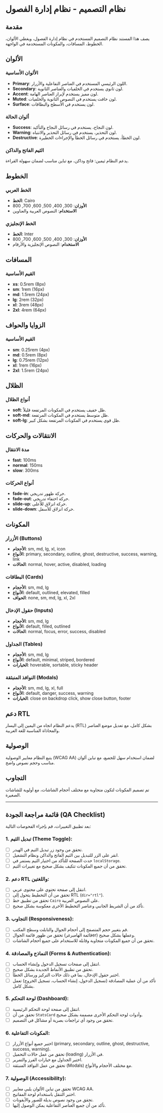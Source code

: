 # نظام التصميم - نظام إدارة الفصول

## مقدمة
يصف هذا المستند نظام التصميم المستخدم في نظام إدارة الفصول، ويغطي الألوان، الخطوط، المسافات، والمكونات المستخدمة في الواجهة.

## الألوان

### الألوان الأساسية
- **Primary**: اللون الرئيسي المستخدم في العناصر التفاعلية والأزرار.
- **Secondary**: لون ثانوي يستخدم في الخلفيات والعناصر الثانوية.
- **Accent**: لون مميز يستخدم لإبراز العناصر الهامة.
- **Muted**: لون خافت يستخدم في النصوص الثانوية والخلفيات.
- **Surface**: لون يستخدم في الأسطح والبطاقات.

### ألوان الحالة
- **Success**: لون النجاح، يستخدم في رسائل النجاح والتأكيد.
- **Warning**: لون التحذير، يستخدم في رسائل التحذير والانتباه.
- **Destructive**: لون الخطأ، يستخدم في رسائل الخطأ والإجراءات الخطيرة.

### الثيم الفاتح والداكن
يدعم النظام ثيمين: فاتح وداكن، مع تباين مناسب لضمان سهولة القراءة.

## الخطوط

### الخط العربي
- **الخط**: Cairo
- **الأوزان**: 300, 400, 500, 600, 700, 800
- **الاستخدام**: النصوص العربية والعناوين

### الخط الإنجليزي
- **الخط**: Inter
- **الأوزان**: 300, 400, 500, 600, 700, 800
- **الاستخدام**: النصوص الإنجليزية والأرقام

## المسافات

### القيم الأساسية
- **xs**: 0.5rem (8px)
- **sm**: 1rem (16px)
- **md**: 1.5rem (24px)
- **lg**: 2rem (32px)
- **xl**: 3rem (48px)
- **2xl**: 4rem (64px)

## الزوايا والحواف

### القيم الأساسية
- **sm**: 0.25rem (4px)
- **md**: 0.5rem (8px)
- **lg**: 0.75rem (12px)
- **xl**: 1rem (16px)
- **2xl**: 1.5rem (24px)

## الظلال

### أنواع الظلال
- **soft**: ظل خفيف يستخدم في المكونات المرتفعة قليلاً.
- **soft-md**: ظل متوسط يستخدم في المكونات المرتفعة.
- **soft-lg**: ظل قوي يستخدم في المكونات المرتفعة بشكل كبير.

## الانتقالات والحركات

### مدة الانتقال
- **fast**: 100ms
- **normal**: 150ms
- **slow**: 300ms

### أنواع الحركات
- **fade-in**: حركة ظهور تدريجي.
- **fade-out**: حركة اختفاء تدريجي.
- **slide-up**: حركة انزلاق للأعلى.
- **slide-down**: حركة انزلاق للأسفل.

## المكونات

### الأزرار (Buttons)
- **الأحجام**: sm, md, lg, xl, icon
- **الأنواع**: primary, secondary, outline, ghost, destructive, success, warning, link
- **الحالات**: normal, hover, active, disabled, loading

### البطاقات (Cards)
- **الأحجام**: sm, md, lg
- **الأنواع**: default, outlined, elevated, filled
- **الحواف**: none, sm, md, lg, xl, 2xl

### حقول الإدخال (Inputs)
- **الأحجام**: sm, md, lg
- **الأنواع**: default, filled, outlined
- **الحالات**: normal, focus, error, success, disabled

### الجداول (Tables)
- **الأحجام**: sm, md, lg
- **الأنواع**: default, minimal, striped, bordered
- **الخيارات**: hoverable, sortable, sticky header

### النوافذ المنبثقة (Modals)
- **الأحجام**: sm, md, lg, xl, full
- **الأنواع**: default, danger, success, warning
- **الخيارات**: close on backdrop click, show close button, footer

## دعم RTL
يدعم النظام اتجاه من اليمين إلى اليسار (RTL) بشكل كامل، مع تعديل موضع العناصر والمحاذاة المناسبة للغة العربية.

## الوصولية
يتبع النظام معايير الوصولية (WCAG AA) لضمان استخدام سهل للجميع، مع تباين ألوان مناسب وحجم نصوص واضح.

## التجاوب
تم تصميم المكونات لتكون متجاوبة مع مختلف أحجام الشاشات، مع أولوية للشاشات الصغيرة.

---

## قائمة مراجعة الجودة (QA Checklist)

بعد تطبيق التغييرات، قم بإجراء الفحوصات التالية:

### 1. تبديل الثيم (Theme Toggle):

- [ ] تحقق من وجود زر تبديل الثيم في الهيدر.
- [ ] انقر على الزر للتبديل بين الثيم الفاتح والداكن ونظام التشغيل.
- [ ] حدث الصفحة للتأكد من اختيار الثيم يستمر في `localStorage`.
- [ ] تحقق من أن جميع المكونات تتكيف بشكل صحيح مع تغييرات الثيم.

### 2. دعم RTL واللغتين:

- [ ] انتقل إلى صفحة تحتوي على محتوى عربي.
- [ ] تحقق من أن التخطيط يتحول إلى RTL (`dir="rtl"`).
- [ ] تحقق من تطبيق خط `Cairo` على النصوص العربية.
- [ ] تأكد من أن الشريط الجانبي وعناصر التخطيط الأخرى معكوسة بشكل صحيح.

### 3. التجاوب (Responsiveness):

- [ ] قم بتغيير حجم المتصفح إلى أحجام الجوال والتابلت وسطح المكتب.
- [ ] تحقق من ظهور قائمة الجوال (قائمة الهامبرغرer) وعملها بشكل صحيح.
- [ ] تحقق من أن جميع المكونات متجاوبة وقابلة للاستخدام على جميع أحجام الشاشات.

### 4. النماذج والمصادقة (Forms & Authentication):

- [ ] انتقل إلى صفحات تسجيل الدخول وإنشاء الحساب.
- [ ] تحقق من تطبيق الأنماط الجديدة بشكل صحيح.
- [ ] اختبر حقول الإدخال، بما في ذلك حالات التركيز ورسائل الخطأ.
- [ ] تأكد من أن عملية المصادقة (تسجيل الدخول، إنشاء الحساب، تسجيل الخروج) تعمل بشكل كامل.

### 5. لوحة التحكم (Dashboard):

- [ ] انتقل إلى صفحة لوحة التحكم الرئيسية.
- [ ] تحقق من أن `StatsCard` وأدوات لوحة التحكم الأخرى مصممة بشكل صحيح.
- [ ] تحقق من وجود أي تراجعات بصرية أو مشاكل في التصميم.

### 6. المكونات التفاعلية:

- [ ] اختبر جميع أنواع الأزرار (primary, secondary, outline, ghost, destructive, success, warning).
- [ ] تحقق من عمل حالات التحميل (loading) في الأزرار.
- [ ] اختبر الجداول مع خيارات الفرز والتمرير.
- [ ] تحقق من عمل النوافذ المنبثقة (Modals) مع مختلف الأحجام والأنواع.

### 7. الوصولية (Accessibility):

- [ ] تحقق من تباين الألوان يلبي معايير WCAG AA.
- [ ] اختبر التنقل باستخدام لوحة المفاتيح.
- [ ] تحقق من وجود نصوص بديلة للصور والأيقونات.
- [ ] تأكد من أن جميع العناصر التفاعلية يمكن الوصول إليها.
